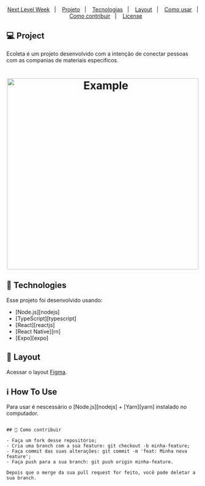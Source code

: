 <p align="center">
  <a href="#-nlw">Next Level Week</a>&nbsp;&nbsp;&nbsp;|&nbsp;&nbsp;&nbsp;
  <a href="#-project">Projeto</a>&nbsp;&nbsp;&nbsp;|&nbsp;&nbsp;&nbsp;
  <a href="#rocket-Technologies">Tecnologias</a>&nbsp;&nbsp;&nbsp;|&nbsp;&nbsp;&nbsp;
  <a href="#-layout">Layout</a>&nbsp;&nbsp;&nbsp;|&nbsp;&nbsp;&nbsp;
  <a href="#-how-to-use">Como usar</a>&nbsp;&nbsp;&nbsp;|&nbsp;&nbsp;&nbsp;
  <a href="#-how-to-contribute">Como contribuir</a>&nbsp;&nbsp;&nbsp;|&nbsp;&nbsp;&nbsp;
  <a href="#memo-license">License</a>
</p>

## 💻 Project

Ecoleta é um projeto desenvolvido com a intenção de conectar pessoas com as companias de materiais especificos. 

<h1 align="center">
    <img alt="Example" title="Example" src=".github/capa.svg" width="500px" />
</h1>


## :rocket: Technologies

Esse projeto foi desenvolvido usando:

- [Node.js][nodejs]
- [TypeScript][typescript]
- [React][reactjs]
- [React Native][rn]
- [Expo][expo]

## 🔖 Layout

Acessar o layout [Figma](https://www.figma.com/file/1SxgOMojOB2zYT0Mdk28lB/).

## :information_source: How To Use

Para usar é nescessário o [Node.js][nodejs] + [Yarn][yarn] instalado no computador.

```

## 🤔 Como contribuir

- Faça um fork desse repositório;
- Cria uma branch com a sua feature: git checkout -b minha-feature;
- Faça commit das suas alterações: git commit -m 'feat: Minha nova feature';
- Faça push para a sua branch: git push origin minha-feature.

Depois que o merge da sua pull request for feito, você pode deletar a sua branch.

